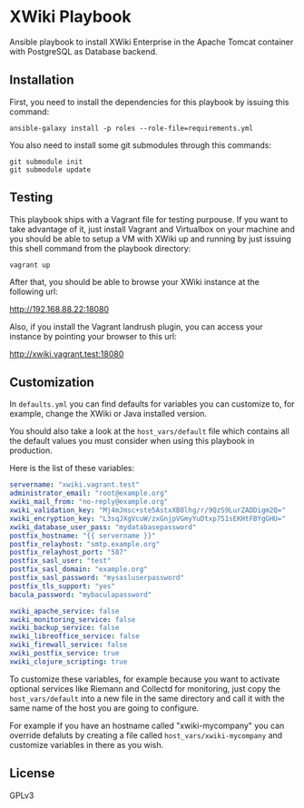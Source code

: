 XWiki Playbook
==============

Ansible playbook to install XWiki Enterprise in the Apache Tomcat
container with PostgreSQL as Database backend.

## Installation

First, you need to install the dependencies for this playbook by
issuing this command:

```shell
ansible-galaxy install -p roles --role-file=requirements.yml

```

You also need to install some git submodules through this commands:

```shell
git submodule init
git submodule update

```

## Testing

This playbook ships with a Vagrant file for testing purpouse. If you
want to take advantage of it, just install Vagrant and Virtualbox on
your machine and you should be able to setup a VM with XWiki up and
running by just issuing this shell command from the playbook
directory:

```shell
vagrant up

```

After that, you should be able to browse your XWiki instance at the
following url:

http://192.168.88.22:18080

Also, if you install the Vagrant landrush plugin, you can access your
instance by pointing your browser to this url:

http://xwiki.vagrant.test:18080

## Customization

In ``defaults.yml`` you can find defaults for variables you can
customize to, for example, change the XWiki or Java installed version.

You should also take a look at the ``host_vars/default`` file which
contains all the default values you must consider when using this
playbook in production.

Here is the list of these variables:

```yaml
servername: "xwiki.vagrant.test"
administrator_email: "root@example.org"
xwiki_mail_from: "no-reply@example.org"
xwiki_validation_key: "Mj4mJmsc+ste5AstxXB8lhg/r/9QzS9LurZADDigm2Q="
xwiki_encryption_key: "L3sqJXgVcuW/zxGnjpVGmyYuDtxp751sEKHtFBYgGHU="
xwiki_database_user_pass: "mydatabasepassword"
postfix_hostname: "{{ servername }}"
postfix_relayhost: "smtp.example.org"
postfix_relayhost_port: "587"
postfix_sasl_user: "test"
postfix_sasl_domain: "example.org"
postfix_sasl_password: "mysasluserpassword"
postfix_tls_support: "yes"
bacula_password: "mybaculapassword"

xwiki_apache_service: false
xwiki_monitoring_service: false
xwiki_backup_service: false
xwiki_libreoffice_service: false
xwiki_firewall_service: false
xwiki_postfix_service: true
xwiki_clojure_scripting: true
```

To customize these variables, for example because you want to activate
optional services like Riemann and Collectd for monitoring, just copy
the ``host_vars/default`` into a new file in the same directory and
call it with the same name of the host you are going to configure.

For example if you have an hostname called "xwiki-mycompany" you can
override defaluts by creating a file called
``host_vars/xwiki-mycompany`` and customize variables in there as you
wish.

## License

GPLv3
